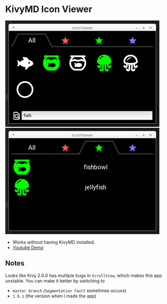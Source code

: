 # KivyMD Icon Viewer

![](screenshot/0001.png)
![](screenshot/0002.png)

- Works without having KivyMD installed.
- [Youtube Demo](https://youtu.be/h_ARi0fqnLw)

## Notes

Looks like Kivy 2.0.0 has multiple bugs in `ScrollView`,
which makes this app unstable.
You can make it better by switching to

- `master branch` (`Segmentation fault` sometimes occurs)
- `1.9.1` (the version when I made the app)
